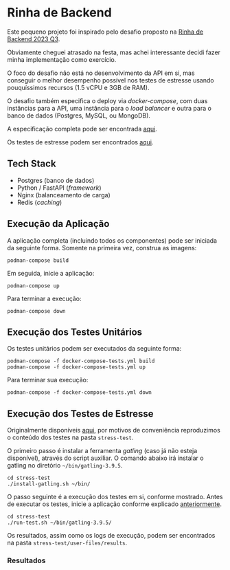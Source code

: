 # Rinha de Backend

Este pequeno projeto foi inspirado pelo desafio proposto na [Rinha de Backend 2023 Q3](https://github.com/zanfranceschi/rinha-de-backend-2023-q3).

Obviamente cheguei atrasado na festa, mas achei interessante decidi fazer minha implementação como exercício.

O foco do desafio não está no desenvolvimento da API em si, mas conseguir o melhor desempenho possível nos testes de estresse usando pouquíssimos recursos (1.5 vCPU e 3GB de RAM). 

O desafio também especifica o deploy via *docker-compose*, com duas instâncias para a API, uma instância para o *load balancer* e outra para o banco de dados (Postgres, MySQL, ou MongoDB).

A especificação completa pode ser encontrada [aqui](https://github.com/zanfranceschi/rinha-de-backend-2023-q3/blob/main/INSTRUCOES.md). 

Os testes de estresse podem ser encontrados [aqui](https://github.com/zanfranceschi/rinha-de-backend-2023-q3/tree/main/stress-test).

## Tech Stack

- Postgres (banco de dados)
- Python / FastAPI  (*framework*)
- Nginx (balanceamento de carga)
- Redis (*caching*)

## Execução da Aplicação

A aplicação completa (incluindo todos os componentes) pode ser iniciada da seguinte forma. Somente na primeira vez, construa as imagens:

```
podman-compose build
```

Em seguida, inicie a aplicação:

```
podman-compose up
```


Para terminar a execução:

```
podman-compose down
```

## Execução dos Testes Unitários

Os testes unitários podem ser executados da seguinte forma:

```
podman-compose -f docker-compose-tests.yml build
podman-compose -f docker-compose-tests.yml up
```

Para terminar sua execução:

```
podman-compose -f docker-compose-tests.yml down
```

## Execução dos Testes de Estresse

Originalmente disponíveis [aqui](https://github.com/zanfranceschi/rinha-de-backend-2023-q3/tree/main/stress-test), por motivos de conveniência reproduzimos o conteúdo dos testes na pasta `stress-test`.

O primeiro passo é instalar a ferramenta *gatling* (caso já não esteja disponível), através do script auxiliar. O comando abaixo irá instalar o gatling no diretório `~/bin/gatling-3.9.5`.

```
cd stress-test
./install-gatling.sh ~/bin/
```

O passo seguinte é a execução dos testes em si, conforme mostrado. Antes de executar os testes, inicie a aplicação conforme explicado [anteriormente](#execu%C3%A7%C3%A3o-da-aplica%C3%A7%C3%A3o).

```
cd stress-test
./run-test.sh ~/bin/gatling-3.9.5/
```

Os resultados, assim como os logs de execução, podem ser encontrados na pasta `stress-test/user-files/results`.

### Resultados



